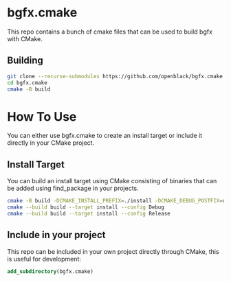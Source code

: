 # bgfx.cmake

This repo contains a bunch of cmake files that can be used to build bgfx with CMake.

## Building

```bash
git clone --recurse-submodules https://github.com/openblack/bgfx.cmake.git
cd bgfx.cmake
cmake -B build
```

# How To Use

You can either use bgfx.cmake to create an install target or include it directly in your CMake project.

## Install Target

You can build an install target using CMake consisting of binaries that can be added using find_package in your projects.

```bash
cmake -B build -DCMAKE_INSTALL_PREFIX=./install -DCMAKE_DEBUG_POSTFIX=d -DBGFX_BUILD_EXAMPLES=OFF -DBGFX_BUILD_TOOLS=ON -DBGFX_INSTALL=ON
cmake --build build --target install --config Debug
cmake --build build --target install --config Release
```

## Include in your project

This repo can be included in your own project directly through CMake, this is useful for development:

```cmake
add_subdirectory(bgfx.cmake)
```